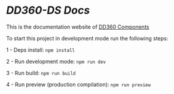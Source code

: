 # ***DD360-DS Docs*** 


This is the documentation website of [DD360 Components](https://github.com/dd3tech/dd360-components)

To start this project in development mode run the following steps:

1 -  Deps install: `npm install`

2 -  Run development mode:  `npm run dev`

3 - Run build: `npm run build`

4 - Run preview (production compilation): `npm run preview`


